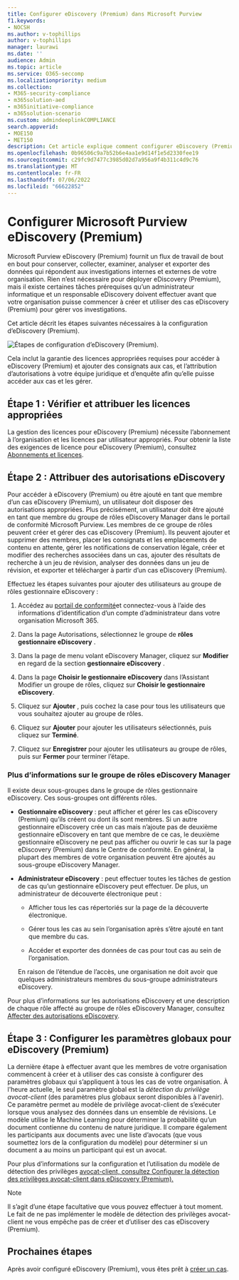 ```yaml
---
title: Configurer eDiscovery (Premium) dans Microsoft Purview
f1.keywords:
- NOCSH
ms.author: v-tophillips
author: v-tophillips
manager: laurawi
ms.date: ''
audience: Admin
ms.topic: article
ms.service: O365-seccomp
ms.localizationpriority: medium
ms.collection:
- M365-security-compliance
- m365solution-aed
- m365initiative-compliance
- m365solution-scenario
ms.custom: admindeeplinkCOMPLIANCE
search.appverid:
- MOE150
- MET150
description: Cet article explique comment configurer eDiscovery (Premium) pour que vous puissiez commencer à créer et gérer des cas. Il décrit également les abonnements et licences Microsoft requis. Une fois que vous avez effectué quelques étapes rapides, l’outil eDiscovery (Premium) est prêt à être utilisé.
ms.openlocfilehash: 0b96506c9a7b52b6e4aa1e9d14f1e5d2330fee19
ms.sourcegitcommit: c29fc9d7477c3985d02d7a956a9f4b311c4d9c76
ms.translationtype: MT
ms.contentlocale: fr-FR
ms.lasthandoff: 07/06/2022
ms.locfileid: "66622852"
---
```

# <a name="set-up-microsoft-purview-ediscovery-premium"></a>Configurer Microsoft Purview eDiscovery (Premium)

Microsoft Purview eDiscovery (Premium) fournit un flux de travail de bout en bout pour conserver, collecter, examiner, analyser et exporter des données qui répondent aux investigations internes et externes de votre organisation. Rien n’est nécessaire pour déployer eDiscovery (Premium), mais il existe certaines tâches prérequises qu’un administrateur informatique et un responsable eDiscovery doivent effectuer avant que votre organisation puisse commencer à créer et utiliser des cas eDiscovery (Premium) pour gérer vos investigations.

Cet article décrit les étapes suivantes nécessaires à la configuration d’eDiscovery (Premium).

![Étapes de configuration d’eDiscovery (Premium).](../media/set-up-advanced-ediscovery.png)

Cela inclut la garantie des licences appropriées requises pour accéder à eDiscovery (Premium) et ajouter des consignats aux cas, et l’attribution d’autorisations à votre équipe juridique et d’enquête afin qu’elle puisse accéder aux cas et les gérer.

## <a name="step-1-verify-and-assign-appropriate-licenses"></a>Étape 1 : Vérifier et attribuer les licences appropriées

La gestion des licences pour eDiscovery (Premium) nécessite l’abonnement à l’organisation et les licences par utilisateur appropriés. Pour obtenir la liste des exigences de licence pour eDiscovery (Premium), consultez [Abonnements et licences](overview-ediscovery-20.md#subscriptions-and-licensing).

## <a name="step-2-assign-ediscovery-permissions"></a>Étape 2 : Attribuer des autorisations eDiscovery

Pour accéder à eDiscovery (Premium) ou être ajouté en tant que membre d’un cas eDiscovery (Premium), un utilisateur doit disposer des autorisations appropriées. Plus précisément, un utilisateur doit être ajouté en tant que membre du groupe de rôles eDiscovery Manager dans le portail de conformité Microsoft Purview. Les membres de ce groupe de rôles peuvent créer et gérer des cas eDiscovery (Premium). Ils peuvent ajouter et supprimer des membres, placer les consignats et les emplacements de contenu en attente, gérer les notifications de conservation légale, créer et modifier des recherches associées dans un cas, ajouter des résultats de recherche à un jeu de révision, analyser des données dans un jeu de révision, et exporter et télécharger à partir d’un cas eDiscovery (Premium).

Effectuez les étapes suivantes pour ajouter des utilisateurs au groupe de rôles gestionnaire eDiscovery :

1. Accédez au <a href="https://go.microsoft.com/fwlink/p/?linkid=2173597" target="_blank">portail de conformité</a>et connectez-vous à l’aide des informations d’identification d’un compte d’administrateur dans votre organisation Microsoft 365.

2. Dans la page Autorisations, sélectionnez le groupe de **rôles** **gestionnaire eDiscovery** .

3. Dans la page de menu volant eDiscovery Manager, cliquez sur **Modifier** en regard de la section **gestionnaire eDiscovery** .

4. Dans la page **Choisir le gestionnaire eDiscovery** dans l’Assistant Modifier un groupe de rôles, cliquez sur **Choisir le gestionnaire eDiscovery**.

5. Cliquez sur **Ajouter** , puis cochez la case pour tous les utilisateurs que vous souhaitez ajouter au groupe de rôles.

6. Cliquez sur **Ajouter** pour ajouter les utilisateurs sélectionnés, puis cliquez sur **Terminé**.

7. Cliquez sur **Enregistrer** pour ajouter les utilisateurs au groupe de rôles, puis sur **Fermer** pour terminer l’étape.

### <a name="more-information-about-the-ediscovery-manager-role-group"></a>Plus d’informations sur le groupe de rôles eDiscovery Manager

Il existe deux sous-groupes dans le groupe de rôles gestionnaire eDiscovery. Ces sous-groupes ont différents rôles.

- **Gestionnaire eDiscovery** : peut afficher et gérer les cas eDiscovery (Premium) qu’ils créent ou dont ils sont membres. Si un autre gestionnaire eDiscovery crée un cas mais n’ajoute pas de deuxième gestionnaire eDiscovery en tant que membre de ce cas, le deuxième gestionnaire eDiscovery ne peut pas afficher ou ouvrir le cas sur la page eDiscovery (Premium) dans le Centre de conformité. En général, la plupart des membres de votre organisation peuvent être ajoutés au sous-groupe eDiscovery Manager.

- **Administrateur eDiscovery** : peut effectuer toutes les tâches de gestion de cas qu’un gestionnaire eDiscovery peut effectuer. De plus, un administrateur de découverte électronique peut :

  - Afficher tous les cas répertoriés sur la page de la découverte électronique.
  
  - Gérer tous les cas au sein l’organisation après s’être ajouté en tant que membre du cas.

  - Accéder et exporter des données de cas pour tout cas au sein de l’organisation.

  En raison de l’étendue de l’accès, une organisation ne doit avoir que quelques administrateurs membres du sous-groupe administrateurs eDiscovery.

Pour plus d’informations sur les autorisations eDiscovery et une description de chaque rôle affecté au groupe de rôles eDiscovery Manager, consultez [Affecter des autorisations eDiscovery](assign-ediscovery-permissions.md).

## <a name="step-3-configure-global-settings-for-ediscovery-premium"></a>Étape 3 : Configurer les paramètres globaux pour eDiscovery (Premium)

La dernière étape à effectuer avant que les membres de votre organisation commencent à créer et à utiliser des cas consiste à configurer des paramètres globaux qui s’appliquent à tous les cas de votre organisation. À l'heure actuelle, le seul paramètre global est la *détection du privilège avocat-client* (des paramètres plus globaux seront disponibles à l'avenir). Ce paramètre permet au modèle de privilège avocat-client de s’exécuter lorsque vous analysez des données dans un ensemble de révisions. Le modèle utilise le Machine Learning pour déterminer la probabilité qu’un document contienne du contenu de nature juridique. Il compare également les participants aux documents avec une liste d’avocats (que vous soumettez lors de la configuration du modèle) pour déterminer si un document a au moins un participant qui est un avocat.

Pour plus d’informations sur la configuration et l’utilisation du modèle de détection des privilèges [avocat-client, consultez Configurer la détection des privilèges avocat-client dans eDiscovery (Premium).](attorney-privilege-detection.md)

> [!NOTE]
> Il s’agit d’une étape facultative que vous pouvez effectuer à tout moment. Le fait de ne pas implémenter le modèle de détection des privilèges avocat-client ne vous empêche pas de créer et d’utiliser des cas eDiscovery (Premium).

## <a name="next-steps"></a>Prochaines étapes

Après avoir configuré eDiscovery (Premium), vous êtes prêt à [créer un cas](create-and-manage-advanced-ediscoveryv2-case.md).